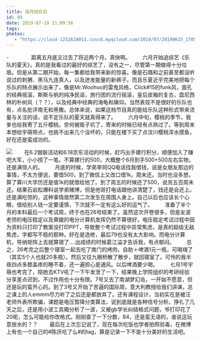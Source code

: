 ```yaml
---
title: 柒月拾玖日
id: 99
date: 2019-07-19 21:09:56
tags:
photos:
   - "https://cloud-1252628011.coscd.myqcloud.com/2019/07/20190615_170546.jpg"
---
```

-　　
　　距离五月底又过去了将近两个月。真快啊。
　　六月开始追综艺《乐队的夏天》，真的是我看过的最好的综艺了，没有之一，尽管第一期做得十分垃圾。但是从第二期开始，每一集都给我带来新的惊喜。像是石璐和之前甚至都没听说过的刺猬、黑马九连真人，以及迸发能量的新裤子。而且乐夏近乎完美地把每个乐队的特点展示出来了，像是Mr.Woohoo的雷鬼风格，Click#15的funk风，面孔的经典摇滚，斯斯与帆的纯净民谣，旅行团的流行摇滚，皇后皮箱的复古，盘尼西林的朴树风（？？），以及经典中经典的海龟和痛仰。当然表现不是很好的乐队也有，点名批评南无和黑撒。总体来说，如果这档节目真的能给乐队这种形式带来流量与关注的话，说不定乐队的夏天就真得来了。
　　六月中旬，樱桃的季节，我爹也给我寄了五斤樱桃。奈何被贩子坑了，寄来的时候已经有点熟过了。等到周末本想给宇萌带点，也挑不出来几个没坏的，只能在楼下买了点汶川樱桃浑水摸鱼，好在还是蛮成功的。

![](http://cloud-1252628011.coscd.myqcloud.com/2019/07/20190613_221712.jpg)
　　在6.2银联活动和6.18京东活动的时候，赶巧出手建行积分，顺便加入了赚吧大军，小小捞了一笔。不算建行的500，大概整个6月到手500+500左右实物，还是满惊人的。
　　月底的时候，学弟李珂QQ电话找我借钱，说是女朋友那边的事情，不太方便说，要借500，到了微信上又改口借1k，周末还。当时也没多想，算了算川大学历还是值1k的就借给他了。到了周五的时候还了500，说另五百周末还。结果石岩松爆料说学弟赌博，但是他哥打电话跟他讲清楚了，钱还是会还上。还是满吃惊的，这种事情居然第二次发生在周围人身上。自己以后也应该长个心眼，借给别人钱一定要谨慎，下次就不一定有这么好的运气了。
　　准备了半个月的本科最后一个考试周，终于也在26号结束了。虽然这次开卷很多，但是友波老师的电压稳定以及黄媛的电分计算机发挥仍然不算很好。电压稳定考试过程中因为资料只打印了教案没打印PPT，导致整个考试过程中异常焦虑，是真的超级无敌焦虑，字都写不稳的那种。好在是选修，最后79也没有太大影响。而电分计算机，导纳矩阵上去就算错了....出成绩的时候葛江溢才告诉我，有点郁闷。
　　总之，26考完之后整个寝室一起去吃了南门的烤肉，自助＋啤酒1元一瓶，可喝嗨了（其实5个人也就20多瓶）。然后又往九眼桥散了散步，就回寝室了。可怜的我半夜四点多膝盖疼的睡不着，还一遍担心是通风。以后啤酒要少喝。
　　七月1号宇萌也考完了，陪她去KTV吼了一下午发泄了一下，结果晚上学院组织的考研经验分享差点迟到，不过作用也十分有限。7号又去了南湖梦幻岛，一开始不愿意，但还是玩的蛮开心的。到了3号又开始了苦逼的国际周，意大利教授给我们讲课，总之课上的人emmm尽力听了之后还是都放弃了。还有课程设计，当初实在是被汪老师外表所欺骗，课题是电压暂降分类算法，说到底就是各种信号分析。挣扎了几天之后，还是用小波工具箱分析了一波，又被gb学长纠结格式问题，爷打印花了20呢，怎么可能给你改格式。刚刚查了一下分数，84，还是蛮无语的，谁说这玩意放水的？？
　　最后在上次忘记说了，现在每次吃饭也学者拍照验毒，在微博上有也一个自己的#陈厌吃了么#的tag，算是记录一下不是十分美好的生活吧。
　　
